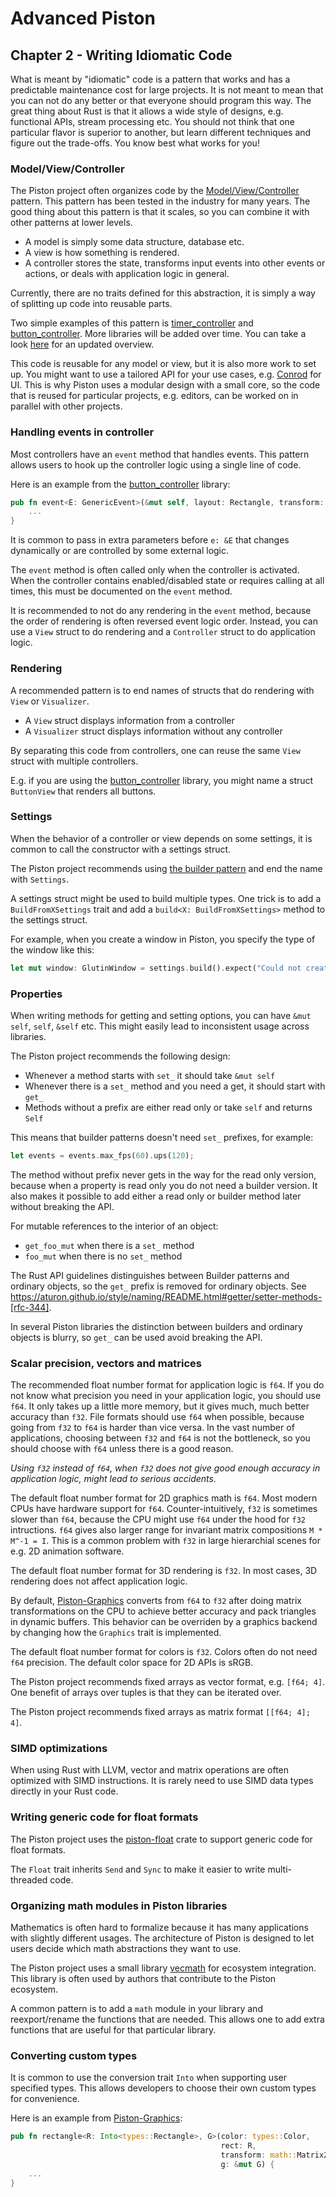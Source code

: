 # Advanced Piston

## Chapter 2 - Writing Idiomatic Code

What is meant by "idiomatic" code is a pattern that works and has a predictable maintenance cost for large projects.
It is not meant to mean that you can not do any better or that everyone should program this way.
The great thing about Rust is that it allows a wide style of designs, e.g. functional APIs, stream processing etc.
You should not think that one particular flavor is superior to another,
but learn different techniques and figure out the trade-offs.
You know best what works for you! 

### Model/View/Controller

The Piston project often organizes code by the [Model/View/Controller](https://en.wikipedia.org/wiki/Model%E2%80%93view%E2%80%93controller) pattern.
This pattern has been tested in the industry for many years.
The good thing about this pattern is that it scales, so you can combine it with other patterns at lower levels.

- A model is simply some data structure, database etc.
- A view is how something is rendered.
- A controller stores the state, transforms input events into other events or actions, or deals with application logic in general.

Currently, there are no traits defined for this abstraction, it is simply a way of splitting up code into reusable parts.

Two simple examples of this pattern is [timer_controller](https://github.com/PistonDevelopers/timer_controller) and [button_controller](https://github.com/pistondevelopers/button_controller).
More libraries will be added over time.
You can take a look [here](https://github.com/PistonDevelopers/piston/wiki/Piston-overview) for an updated overview.

This code is reusable for any model or view, but it is also more work to set up. You might want to use a tailored API for your use cases, e.g. [Conrod](https://github.com/PistonDevelopers/conrod/) for UI. This is why Piston uses a modular design with a small core, so the code that is reused for particular projects, e.g. editors, can be worked on in parallel with other projects.

### Handling events in controller

Most controllers have an `event` method that handles events.
This pattern allows users to hook up the controller logic using a single line of code.

Here is an example from the [button_controller](https://github.com/PistonDevelopers/button_controller) library:

```rust
pub fn event<E: GenericEvent>(&mut self, layout: Rectangle, transform: Matrix2d, e: &E) {
    ...
}
```

It is common to pass in extra parameters before `e: &E` that changes dynamically or are controlled by some external logic.

The `event` method is often called only when the controller is activated.
When the controller contains enabled/disabled state or requires calling at all times,
this must be documented on the `event` method.

It is recommended to not do any rendering in the `event` method,
because the order of rendering is often reversed event logic order.
Instead, you can use a `View` struct to do rendering and a `Controller` struct to do application logic.

### Rendering

A recommended pattern is to end names of structs that do rendering with `View` or `Visualizer`.

- A `View` struct displays information from a controller
- A `Visualizer` struct displays information without any controller

By separating this code from controllers, one can reuse the same `View` struct with multiple controllers.

E.g. if you are using the [button_controller](https://github.com/PistonDevelopers/button_controller) library,
you might name a struct `ButtonView` that renders all buttons.

### Settings

When the behavior of a controller or view depends on some settings,
it is common to call the constructor with a settings struct.

The Piston project recommends using [the builder pattern](https://doc.rust-lang.org/1.12.0/style/ownership/builders.html)
and end the name with `Settings`.

A settings struct might be used to build multiple types.
One trick is to add a `BuildFromXSettings` trait and add a `build<X: BuildFromXSettings>` method to the settings struct.

For example, when you create a window in Piston,
you specify the type of the window like this:

```rust
let mut window: GlutinWindow = settings.build().expect("Could not create window");
```

### Properties

When writing methods for getting and setting options, you can have `&mut self`, `self`, `&self` etc.
This might easily lead to inconsistent usage across libraries.

The Piston project recommends the following design:

- Whenever a method starts with `set_` it should take `&mut self`
- Whenever there is a `set_` method and you need a get, it should start with `get_`
- Methods without a prefix are either read only or take `self` and returns `Self`

This means that builder patterns doesn't need `set_` prefixes, for example:

``` Rust
let events = events.max_fps(60).ups(120);
```

The method without prefix never gets in the way for the read only version, because when a property is read only you do not need a builder version. It also makes it possible to add either a read only or builder method later without breaking the API.

For mutable references to the interior of an object:
- `get_foo_mut` when there is a `set_` method
- `foo_mut` when there is no `set_` method

The Rust API guidelines distinguishes between Builder patterns and ordinary objects, so the `get_` prefix is removed for ordinary objects.
See https://aturon.github.io/style/naming/README.html#getter/setter-methods-[rfc-344].

In several Piston libraries the distinction between builders and ordinary objects is blurry, so `get_` can be used avoid breaking the API.

### Scalar precision, vectors and matrices

The recommended float number format for application logic is `f64`.
If you do not know what precision you need in your application logic, you should use `f64`.
It only takes up a little more memory, but it gives much, much better accuracy than `f32`.
File formats should use `f64` when possible, because going from `f32` to `f64` is harder than vice versa.
In the vast number of applications, choosing between `f32` and `f64` is not the bottleneck,
so you should choose with `f64` unless there is a good reason.

*Using `f32` instead of `f64`, when `f32` does not give good enough accuracy in application logic, might lead to serious accidents.*

The default float number format for 2D graphics math is `f64`.
Most modern CPUs have hardware support for `f64`.
Counter-intuitively, `f32` is sometimes slower than `f64`,
because the CPU might use `f64` under the hood for `f32` intructions.
`f64` gives also larger range for invariant matrix compositions `M * M^-1 = I`.
This is a common problem with `f32` in large hierarchial scenes for e.g. 2D animation software.

The default float number format for 3D rendering is `f32`.
In most cases, 3D rendering does not affect application logic.

By default, [Piston-Graphics](https://github.com/pistondevelopers/graphics) converts from `f64` to `f32` after doing
matrix transformations on the CPU to achieve better accuracy and pack triangles in dynamic buffers.
This behavior can be overriden by a graphics backend by changing how the `Graphics` trait is implemented.

The default float number format for colors is `f32`.
Colors often do not need `f64` precision.
The default color space for 2D APIs is sRGB.

The Piston project recommends fixed arrays as vector format, e.g. `[f64; 4]`.
One benefit of arrays over tuples is that they can be iterated over.

The Piston project recommends fixed arrays as matrix format `[[f64; 4]; 4]`.

### SIMD optimizations

When using Rust with LLVM, vector and matrix operations are often optimized with SIMD instructions.
It is rarely need to use SIMD data types directly in your Rust code.

### Writing generic code for float formats

The Piston project uses the [piston-float](https://crates.io/crates/piston-float) crate to support generic code for float formats.

The `Float` trait inherits `Send` and `Sync` to make it easier to write multi-threaded code.

### Organizing math modules in Piston libraries

Mathematics is often hard to formalize because it has many applications with slightly different usages.
The architecture of Piston is designed to let users decide which math abstractions they want to use.

The Piston project uses a small library [vecmath](https://github.com/PistonDevelopers/vecmath) for ecosystem integration.
This library is often used by authors that contribute to the Piston ecosystem. 

A common pattern is to add a `math` module in your library and reexport/rename the functions that are needed.
This allows one to add extra functions that are useful for that particular library.

### Converting custom types

It is common to use the conversion trait `Into` when supporting user specified types.
This allows developers to choose their own custom types for convenience.

Here is an example from [Piston-Graphics](https://github.com/PistonDevelopers/graphics):

```rust
pub fn rectangle<R: Into<types::Rectangle>, G>(color: types::Color,
                                               rect: R,
                                               transform: math::Matrix2d,
                                               g: &mut G) {
    ...
}
```
